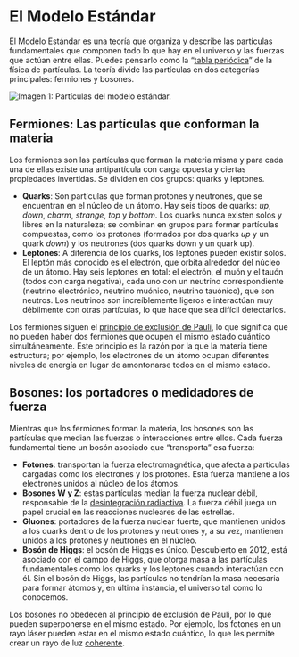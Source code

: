 # El Modelo Estándar

El Modelo Estándar es una teoría que organiza y describe las partículas fundamentales que componen todo lo que hay en el universo y las fuerzas que actúan entre ellas. Puedes pensarlo como la “[tabla periódica](https://es.wikipedia.org/wiki/Tabla_periódica_de_los_elementos)” de la física de partículas. La teoría divide las partículas en dos categorías principales: fermiones y bosones.

![Imagen 1: Partículas del modelo estándar.](images/SM.png)

## Fermiones: Las partículas que conforman la materia

Los fermiones son las partículas que forman la materia misma y para cada una de ellas existe una antipartícula con carga opuesta y ciertas propiedades invertidas. Se dividen en dos grupos: quarks y leptones.

- **Quarks**: Son partículas que forman protones y neutrones, que se encuentran en el núcleo de un átomo. Hay seis tipos de quarks: *up*, *down*, *charm*, *strange*, *top* y *bottom*. Los quarks nunca existen solos y libres en la naturaleza; se combinan en grupos para formar partículas compuestas, como los protones (formados por dos quarks *up* y un quark *down*) y los neutrones (dos quarks down y un quark up).
- **Leptones**: A diferencia de los quarks, los leptones pueden existir solos. El leptón más conocido es el electrón, que orbita alrededor del núcleo de un átomo. Hay seis leptones en total: el electrón, el muón y el tauón (todos con carga negativa), cada uno con un neutrino correspondiente (neutrino electrónico, neutrino muónico, neutrino tauónico), que son neutros. Los neutrinos son increíblemente ligeros e interactúan muy débilmente con otras partículas, lo que hace que sea difícil detectarlos.

Los fermiones siguen el [principio de exclusión de Pauli](https://en.wikipedia.org/wiki/Pauli_exclusion_principle), lo que significa que no pueden haber dos fermiones que ocupen el mismo estado cuántico simultáneamente. Este principio es la razón por la que la materia tiene estructura; por ejemplo, los electrones de un átomo ocupan diferentes niveles de energía en lugar de amontonarse todos en el mismo estado.

## Bosones: los portadores o medidadores de fuerza

Mientras que los fermiones forman la materia, los bosones son las partículas que median las fuerzas o interacciones entre ellos. Cada fuerza fundamental tiene un bosón asociado que “transporta” esa fuerza:

- **Fotones**: transportan la fuerza electromagnética, que afecta a partículas cargadas como los electrones y los protones. Esta fuerza mantiene a los electrones unidos al núcleo de los átomos.
- **Bosones W y Z**: estas partículas median la fuerza nuclear débil, responsable de la [desintegración radiactiva](https://en.wikipedia.org/wiki/Radioactive_decay). La fuerza débil juega un papel crucial en las reacciones nucleares de las estrellas.
- **Gluones**: portadores de la fuerza nuclear fuerte, que mantienen unidos a los quarks dentro de los protones y neutrones y, a su vez, mantienen unidos a los protones y neutrones en el núcleo.
- **Bosón de Higgs**: el bosón de Higgs es único. Descubierto en 2012, está asociado con el campo de Higgs, que otorga masa a las partículas fundamentales como los quarks y los leptones cuando interactúan con él. Sin el bosón de Higgs, las partículas no tendrían la masa necesaria para formar átomos y, en última instancia, el universo tal como lo conocemos.

Los bosones no obedecen al principio de exclusión de Pauli, por lo que pueden superponerse en el mismo estado. Por ejemplo, los fotones en un rayo láser pueden estar en el mismo estado cuántico, lo que les permite crear un rayo de luz [coherente](https://en.wikipedia.org/wiki/Coherence_(physics)).